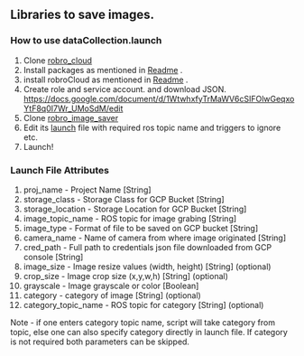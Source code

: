 
## Libraries to save images. 

### How to use dataCollection.launch

1. Clone [robro_cloud](https://github.com/hs29590/robro_cloud)
2. Install packages as mentioned in [Readme](https://github.com/hs29590/robro_cloud/blob/main/README.md) .
3. install robroCloud as mentioned in [Readme](https://github.com/hs29590/robro_cloud/blob/main/README.md) .
4. Create role and service account. and download JSON. 
https://docs.google.com/document/d/1WtwhxfyTrMaWV6cSIFOlwGeqxoYtF8q0I7Wr_UMoSdM/edit
5. Clone [robro_image_saver](https://github.com/hs29590/robro_image_saver)
6. Edit its [launch](https://github.com/hs29590/robro_image_saver/blob/main/launch/dataCollection.launch) file with required ros topic name and triggers to ignore etc.
7. Launch!
### Launch File Attributes
1. proj_name - Project Name [String]
2. storage_class - Storage Class for GCP Bucket [String]
3. storage_location - Storage Location for GCP Bucket [String]
4. image_topic_name - ROS topic for image grabing [String]
5. image_type - Format of file to be saved on GCP bucket [String]
6. camera_name - Name of camera from where image originated [String]
7. cred_path - Full path to credentials json file downloaded from GCP console [String]
8. image_size - Image resize values (width, height) [String] (optional)
9. crop_size - Image crop size (x,y,w,h) [String] (optional)
10. grayscale - Image grayscale or color [Boolean]
11. category - category of image [String] (optional)
12. category_topic_name - ROS topic for category [String] (optional)

Note - if one enters category topic name, script will take category from topic, else one can also specify category directly in launch file. If category is not required both parameters can be skipped.
